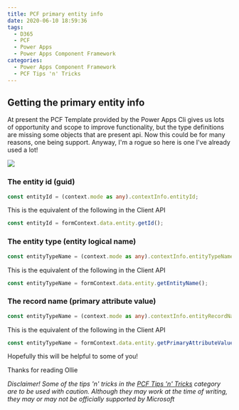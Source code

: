 ```yaml
---
title: PCF primary entity info
date: 2020-06-10 18:59:36
tags:
  - D365
  - PCF
  - Power Apps
  - Power Apps Component Framework
categories:
  - Power Apps Component Framework
  - PCF Tips 'n' Tricks
---
```


## Getting the primary entity info
At present the PCF Template provided by the Power Apps Cli gives us lots of opportunity and scope to improve functionality, but the type definitions are missing some objects that are present api. Now this could be for many reasons, one being support. Anyway, I'm a rogue so here is one I've already used a lot!

![](pcf-entityinfo.png)

### The entity id (guid)
```typescript
const entityId = (context.mode as any).contextInfo.entityId;
```
This is the equivalent of the following in the Client API
```typescript
const entityId = formContext.data.entity.getId();
```

### The entity type (entity logical name)
```typescript
const entityTypeName = (context.mode as any).contextInfo.entityTypeName;
```
This is the equivalent of the following in the Client API
```typescript
const entityTypeName = formContext.data.entity.getEntityName();
```

### The record name (primary attribute value)
```typescript
const entityTypeName = (context.mode as any).contextInfo.entityRecordName;
```
This is the equivalent of the following in the Client API
```typescript
const entityTypeName = formContext.data.entity.getPrimaryAttributeValue();
```

Hopefully this will be helpful to some of you!

Thanks for reading
Ollie

*Disclaimer!*
*Some of the tips 'n' tricks in the [PCF Tips 'n' Tricks](/categories/Power-Apps-Component-Framework/PCF-Tips-n-Tricks/) category are to be used with caution. Although they may work at the time of writing, they may or may not be officially supported by Microsoft*